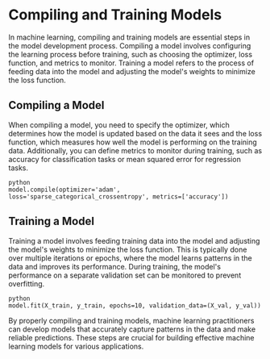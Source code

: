 <h1>Compiling and Training Models</h1>
<p>In machine learning, compiling and training models are essential steps in the model development process. Compiling a model involves configuring the learning process before training, such as choosing the optimizer, loss function, and metrics to monitor. Training a model refers to the process of feeding data into the model and adjusting the model's weights to minimize the loss function.</p>
<h2>Compiling a Model</h2>
<p>When compiling a model, you need to specify the optimizer, which determines how the model is updated based on the data it sees and the loss function, which measures how well the model is performing on the training data. Additionally, you can define metrics to monitor during training, such as accuracy for classification tasks or mean squared error for regression tasks.</p>
<p><code>python
model.compile(optimizer='adam', loss='sparse_categorical_crossentropy', metrics=['accuracy'])</code></p>
<h2>Training a Model</h2>
<p>Training a model involves feeding training data into the model and adjusting the model's weights to minimize the loss function. This is typically done over multiple iterations or epochs, where the model learns patterns in the data and improves its performance. During training, the model's performance on a separate validation set can be monitored to prevent overfitting.</p>
<p><code>python
model.fit(X_train, y_train, epochs=10, validation_data=(X_val, y_val))</code></p>
<p>By properly compiling and training models, machine learning practitioners can develop models that accurately capture patterns in the data and make reliable predictions. These steps are crucial for building effective machine learning models for various applications.</p>